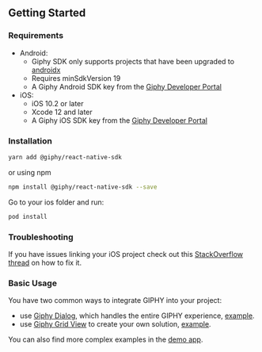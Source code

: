 ## Getting Started

### Requirements

- Android:
  - Giphy SDK only supports projects that have been upgraded
    to [androidx](https://developer.android.com/jetpack/androidx/)
  - Requires minSdkVersion 19
  - A Giphy Android SDK key from the [Giphy Developer Portal](https://developers.giphy.com/dashboard/?create=true)
- iOS:
  - iOS 10.2 or later
  - Xcode 12 and later
  - A Giphy iOS SDK key from the [Giphy Developer Portal](https://developers.giphy.com/dashboard/?create=true)

### Installation

```bash
yarn add @giphy/react-native-sdk
```

or using npm

```bash
npm install @giphy/react-native-sdk --save
```

Go to your ios folder and run:

```bash
pod install
```

### Troubleshooting

If you have issues linking your iOS project check out
this [StackOverflow thread](https://stackoverflow.com/questions/52536380/why-linker-link-static-libraries-with-errors-ios)
on how to fix it.

### Basic Usage

You have two common ways to integrate GIPHY into your project:

- use [Giphy Dialog](api.md#giphydialog), which handles the entire GIPHY experience, [example](api.md#example-3).
- use [Giphy Grid View](api.md#giphygridview) to create your own solution, [example](api.md#example-4).

You can also find more complex examples in
the [demo app](https://github.com/Giphy/giphy-react-native-sdk/tree/main/example).

